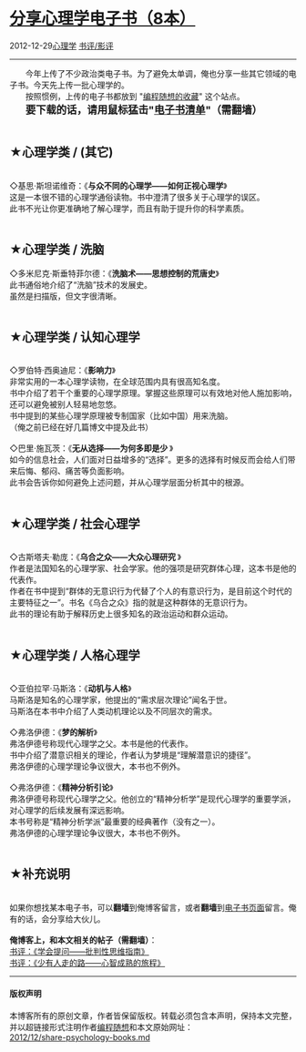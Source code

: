 <!DOCTYPE html>
<html xmlns="http://www.w3.org/1999/xhtml" xml:lang="zh-CN">
<head>
<meta http-equiv="Content-Type" content="text/html; charset=utf-8" />
<meta name="generator" content="Python script by program.think@gmail.com" />
<meta name="provider" content="program-think.blogspot.com" />
<link type="text/css" rel="stylesheet" href="../../css/program-think.css" />
<title>分享心理学电子书（8本） - 编程随想的博客</title>
</head>
<body>
<div id="main" style="width:100%;">
<h1><a href="../../index.md" title="回到首页">分享心理学电子书（8本）</a></h1>
<div class="post-info"><span class="date-header">2012-12-29</span><a href="../../tags/E5BF83E79086E5ADA6.md" class="tag">心理学</a> <a href="../../tags/E4B9A6E8AF842FE5BDB1E8AF84.md" class="tag">书评/影评</a> </div>
<hr>
<div class="post">
&#12288;&#12288;今年上传了不少政治类电子书。为了避免太单调，俺也分享一些其它领域的电子书。今天先上传一批心理学的。<br />&#12288;&#12288;按照惯例，上传的电子书都放到 "<a href="https://code.google.com/p/program-think/" target="_blank">编程随想的收藏</a>" 这个站点。<br />&#12288;&#12288;<font size="4"><b>要下载的话，请用鼠标猛击"<a href="https://code.google.com/p/program-think/wiki/Books" target="_blank">电子书清单</a>"（需翻墙）</b></font><a name='more'></a><!--program-think--><br /><br /><h2>★心理学类 / (其它)</h2><br />◇基思·斯坦诺维奇：《<b>与众不同的心理学——如何正视心理学</b>》<br />这是一本很不错的心理学通俗读物。书中澄清了很多关于心理学的误区。<br />此书不光让你更准确地了解心理学，而且有助于提升你的科学素质。<br /><br /><h2>★心理学类 / 洗脑</h2>◇多米尼克·斯垂特菲尔德：《<b>洗脑术——思想控制的荒唐史</b>》<br />此书通俗地介绍了“洗脑”技术的发展史。<br />虽然是扫描版，但文字很清晰。<br /><br /><h2>★心理学类 / 认知心理学</h2><br />◇罗伯特·西奥迪尼：《<b>影响力</b>》<br />非常实用的一本心理学读物，在全球范围内具有很高知名度。<br />书中介绍了若干个重要的心理学原理。掌握这些原理可以有效地对他人施加影响，还可以避免被别人轻易地忽悠。<br />书中提到的某些心理学原理被专制国家（比如中国）用来洗脑。<br />（俺之前已经在好几篇博文中提及此书）<br /><br />◇巴里·施瓦茨：《<b>无从选择——为何多即是少 </b>》<br />如今的信息社会，人们面对日益增多的“选择”。更多的选择有时候反而会给人们带来后悔、郁闷、痛苦等负面影响。<br />此书会告诉你如何避免上述问题，并从心理学层面分析其中的根源。<br /><br /><h2>★心理学类 / 社会心理学</h2><br />◇古斯塔夫·勒庞：《<b>乌合之众——大众心理研究 </b>》<br />作者是法国知名的心理学家、社会学家。他的强项是研究群体心理，这本书是他的代表作。<br />作者在书中提到“群体的无意识行为代替了个人的有意识行为，是目前这个时代的主要特征之一”。书名《乌合之众》指的就是这种群体的无意识行为。<br />此书的理论有助于解释历史上很多知名的政治运动和群众运动。<br /><br /><h2>★心理学类 / 人格心理学</h2><br />◇亚伯拉罕·马斯洛：《<b>动机与人格</b>》<br />马斯洛是知名的心理学家，他提出的“需求层次理论”闻名于世。<br />马斯洛在本书中介绍了人类动机理论以及不同层次的需求。<br /><br />◇弗洛伊德：《<b>梦的解析</b>》<br />弗洛伊德号称现代心理学之父。本书是他的代表作。<br />书中介绍了潜意识相关的理论，作者认为梦境是“理解潜意识的捷径”。<br />弗洛伊德的心理学理论争议很大，本书也不例外。<br /><br />◇弗洛伊德：《<b>精神分析引论</b>》<br />弗洛伊德号称现代心理学之父。他创立的“精神分析学”是现代心理学的重要学派，对心理学的后续发展有深远影响。<br />本书号称是“精神分析学派”最重要的经典著作（没有之一）。<br />弗洛伊德的心理学理论争议很大，本书也不例外。<br /><br /><h2>★补充说明</h2><br />如果你想找某本电子书，可以<b>翻墙</b>到俺博客留言，或者<b>翻墙</b>到<a href="https://code.google.com/p/program-think/wiki/Books" target="_blank">电子书页面</a>留言。俺有的话，会分享给大伙儿。<br /><br /><b>俺博客上，和本文相关的帖子（需翻墙）</b>：<br /><a href="../../2010/10/book-review-asking-right-questions.md">书评：《学会提问——批判性思维指南》</a><br /><a href="../../2012/06/book-review-road-less-traveled.md">书评：《少有人走的路——心智成熟的旅程》</a><div class="blogger-post-footer">
</div>
<hr>
<div class="copyright">
<h4>版权声明</h4>
本博客所有的原创文章，作者皆保留版权。转载必须包含本声明，保持本文完整，并以超链接形式注明作者<a href="mailto:program.think@gmail.com">编程随想</a>和本文原始网址：<br>
<a href="2012/12/share-psychology-books.md">2012/12/share-psychology-books.md</a>
</div>
</div>
</body>
</html>
